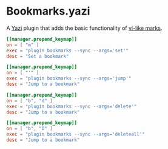 # Bookmarks.yazi

A [Yazi](https://github.com/sxyazi/yazi) plugin that adds the basic functionality of [vi-like marks](https://neovim.io/doc/user/motion.html#mark-motions).

```toml
[[manager.prepend_keymap]]
on = [ "m" ]
exec = "plugin bookmarks --sync --args='set'"
desc = "Set a bookmark"
```

```toml
[[manager.prepend_keymap]]
on = [ "'" ]
exec = "plugin bookmarks --sync --args='jump'"
desc = "Jump to a bookmark"
```

```toml
[[manager.prepend_keymap]]
on = [ "b", "d" ]
exec = "plugin bookmarks --sync --args='delete'"
desc = "Jump to a bookmark"
```

```toml
[[manager.prepend_keymap]]
on = [ "b", "D" ]
exec = "plugin bookmarks --sync --args='deleteall'"
desc = "Jump to a bookmark"
```
